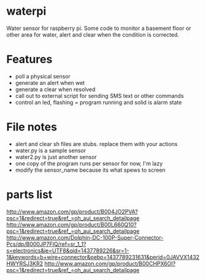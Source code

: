 # waterpi
Water sensor for raspberry pi.
Some code to monitor a basement floor or other area
for water, alert and clear when the condition is corrected.


# Features
* poll a physical sensor 
* generate an alert when wet
* generate a clear when resolved
* call out to external script for sending SMS text or other commands
* control an led, flashing = program running and solid is alarm state

# File notes
* alert and clear sh files are stubs. replace them with your actions
* water.py is a sample sensor
* water2.py is just another sensor
* one copy of the program runs per sensor for now, I'm lazy
* modify the sensor_name because its what spews to screen

# parts list
http://www.amazon.com/gp/product/B004JO2PVA?psc=1&redirect=true&ref_=oh_aui_search_detailpage
http://www.amazon.com/gp/product/B00L660Q10?psc=1&redirect=true&ref_=oh_aui_search_detailpage
http://www.amazon.com/Dolphin-DC-100P-Super-Connector-Pcs/dp/B000JP7FIQ/ref=sr_1_1?s=electronics&ie=UTF8&qid=1437789226&sr=1-1&keywords=b+wire+connector&pebp=1437789231631&perid=0JAVVX1432HWYRSJ3KR2
http://www.amazon.com/gp/product/B00CHPX6OI?psc=1&redirect=true&ref_=oh_aui_search_detailpage

